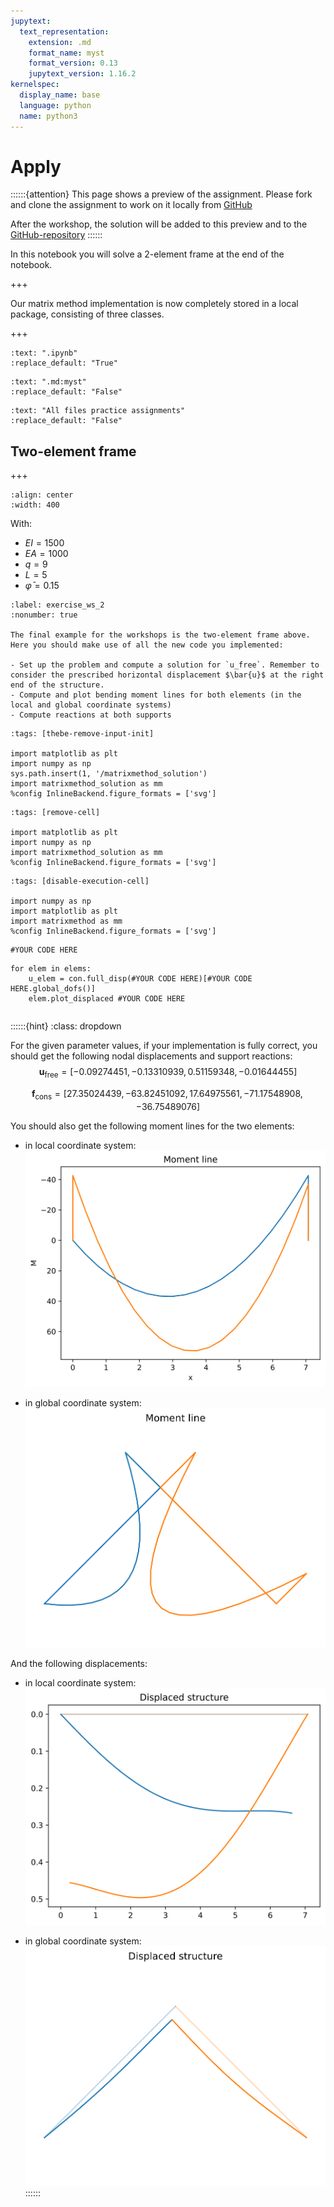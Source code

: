 ```yaml
---
jupytext:
  text_representation:
    extension: .md
    format_name: myst
    format_version: 0.13
    jupytext_version: 1.16.2
kernelspec:
  display_name: base
  language: python
  name: python3
---
```


# Apply

::::::{attention}
This page shows a preview of the assignment. Please fork and clone the assignment to work on it locally from [GitHub](https://github.com/CIEM5000-2025/practice-assignments)

After the workshop, the solution will be added to this preview and to the [GitHub-repository](https://github.com/CIEM5000-2025/practice-assignments)
::::::

In this notebook you will solve a 2-element frame at the end of the notebook.

+++

Our matrix method implementation is now completely stored in a local package, consisting of three classes.

+++

```{custom_download_link} ./Workshop_2_Apply_stripped.ipynb
:text: ".ipynb"
:replace_default: "True"
```

```{custom_download_link} ./Workshop_2_Apply.md
:text: ".md:myst"
:replace_default: "False"
```

```{custom_download_link} https://github.com/CIEM5000-2025/practice-assignments
:text: "All files practice assignments"
:replace_default: "False"
```

## Two-element frame

+++

```{figure} https://raw.githubusercontent.com/ibcmrocha/public/main/twoelemframe.png
:align: center
:width: 400
```


With:
- $EI = 1500$
- $EA = 1000$
- $q = 9$
- $L = 5$
- $\bar\varphi = 0.15$

```{exercise-start}
:label: exercise_ws_2
:nonumber: true

The final example for the workshops is the two-element frame above. Here you should make use of all the new code you implemented:
    
- Set up the problem and compute a solution for `u_free`. Remember to consider the prescribed horizontal displacement $\bar{u}$ at the right end of the structure.
- Compute and plot bending moment lines for both elements (in the local and global coordinate systems)
- Compute reactions at both supports
```

```{code-cell} ipython3
:tags: [thebe-remove-input-init]

import matplotlib as plt
import numpy as np
sys.path.insert(1, '/matrixmethod_solution')
import matrixmethod_solution as mm
%config InlineBackend.figure_formats = ['svg']
```

```{code-cell} ipython3
:tags: [remove-cell]

import matplotlib as plt
import numpy as np
import matrixmethod_solution as mm
%config InlineBackend.figure_formats = ['svg']
```

```{code-cell} ipython3
:tags: [disable-execution-cell]

import numpy as np
import matplotlib as plt
import matrixmethod as mm
%config InlineBackend.figure_formats = ['svg']
```

```{code-cell} ipython3
#YOUR CODE HERE
```

```{code-cell} ipython3
for elem in elems:
    u_elem = con.full_disp(#YOUR CODE HERE)[#YOUR CODE HERE.global_dofs()]
    elem.plot_displaced #YOUR CODE HERE
```

```{exercise-end}
```

::::::{hint}
:class: dropdown

For the given parameter values, if your implementation is fully correct, you should get the following nodal displacements and support reactions:
$$
\mathbf{u}_\mathrm{free} = \left[-0.09274451, -0.13310939,  0.51159348, -0.01644455\right]
$$

$$
\mathbf{f}_\mathrm{cons} = \left[27.35024439, -63.82451092,  17.64975561, -71.17548908, -36.75489076\right]
$$

You should also get the following moment lines for the two elements:

- in local coordinate system:
![](https://raw.githubusercontent.com/ibcmrocha/public/main/moments_local.svg)

- in global coordinate system:
![](https://raw.githubusercontent.com/ibcmrocha/public/main/moments_global.svg)

And the following displacements:
- in local coordinate system:
![](https://raw.githubusercontent.com/ibcmrocha/public/main/displacements_local.svg)

- in global coordinate system:
![](https://raw.githubusercontent.com/ibcmrocha/public/main/displacements_global.svg)
::::::
